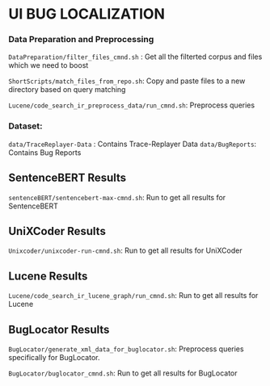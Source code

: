 # UI BUG LOCALIZATION

### Data Preparation and Preprocessing
```DataPreparation/filter_files_cmnd.sh``` : Get all the filterted corpus and files which we need to boost

```ShortScripts/match_files_from_repo.sh```: Copy and paste files to a new directory based on query matching

```Lucene/code_search_ir_preprocess_data/run_cmnd.sh```: Preprocess queries

### Dataset:
```data/TraceReplayer-Data``` : Contains Trace-Replayer Data
```data/BugReports```: Contains Bug Reports

## SentenceBERT Results
```sentenceBERT/sentencebert-max-cmnd.sh```: Run to get all results for SentenceBERT

## UniXCoder Results
```Unixcoder/unixcoder-run-cmnd.sh```: Run to get all results for UniXCoder

## Lucene Results
```Lucene/code_search_ir_lucene_graph/run_cmnd.sh```: Run to get all results for Lucene

## BugLocator Results
```BugLocator/generate_xml_data_for_buglocator.sh```: Preprocess queries specifically for BugLocator.

```BugLocator/buglocator_cmnd.sh```: Run to get all results for BugLocator 
